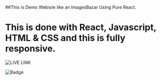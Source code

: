 ##This is Demo Webiste like an ImagesBazar Using Pure React. 

# This is done with React, Javascript, HTML & CSS and this is fully responsive.

![LIVE LINK](https://gemius-paragsawai.netlify.app/)

![Badge](https://img.shields.io/badge/REACT-FULLY%20RESPONSIVE-lightgrey)
